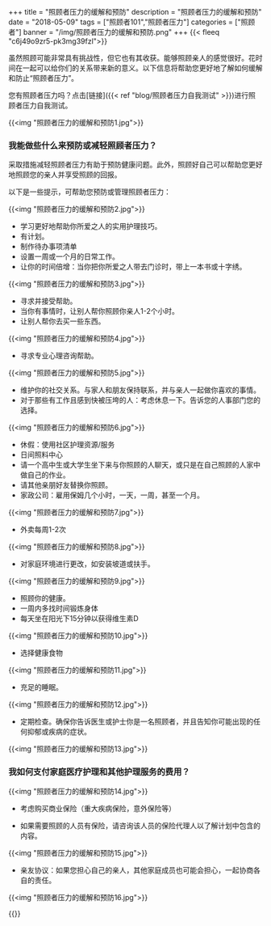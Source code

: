 +++
title = "照顾者压力的缓解和预防"
description = "照顾者压力的缓解和预防"
date = "2018-05-09"
tags = ["照顾者101","照顾者压力"]
categories = ["照顾者"]
banner = "/img/照顾者压力的缓解和预防.png"
+++
{{< fleeq "c6j49o9zr5-pk3mg39fzl">}}

虽然照顾可能非常具有挑战性，但它也有其收获。能够照顾亲人的感觉很好。花时间在一起可以给你们的关系带来新的意义。以下信息将帮助您更好地了解如何缓解和防止“照顾者压力”。

您有照顾者压力吗？点击[链接]({{< ref "blog/照顾者压力自我测试" >}})进行照顾者压力自我测试。

{{<img "照顾者压力的缓解和预防1.jpg">}}

### 我能做些什么来预防或减轻照顾者压力？

采取措施减轻照顾者压力有助于预防健康问题。此外，照顾好自己可以帮助您更好地照顾您的亲人并享受照顾的回报。

以下是一些提示，可帮助您预防或管理照顾者压力：

{{<img "照顾者压力的缓解和预防2.jpg">}}

- 学习更好地帮助你所爱之人的实用护理技巧。
- 有计划。
 - 制作待办事项清单
 - 设置一周或一个月的日常工作。
 - 让你的时间倍增：当你把你所爱之人带去门诊时，带上一本书或十字绣。

{{<img "照顾者压力的缓解和预防3.jpg">}}
 
- 寻求并接受帮助。
 - 当你有事情时，让别人帮你照顾你亲人1-2个小时。
 - 让别人帮你去买一些东西。
 
{{<img "照顾者压力的缓解和预防4.jpg">}}
 
 - 寻求专业心理咨询帮助。
 
{{<img "照顾者压力的缓解和预防5.jpg">}}
 
- 维护你的社交关系。与家人和朋友保持联系，并与亲人一起做你喜欢的事情。
- 对于那些有工作且感到快被压垮的人：考虑休息一下。告诉您的人事部门您的选择。

{{<img "照顾者压力的缓解和预防6.jpg">}}

- 休假：使用社区护理资源/服务
 - 日间照料中心
 - 请一个高中生或大学生坐下来与你照顾的人聊天，或只是在自己照顾的人家中做自己的作业。
 - 请其他亲朋好友替换你照顾。
 - 家政公司：雇用保姆几个小时，一天，一周，甚至一个月。
 
{{<img "照顾者压力的缓解和预防7.jpg">}}
 
 - 外卖每周1-2次

{{<img "照顾者压力的缓解和预防8.jpg">}}

 - 对家庭环境进行更改，如安装坡道或扶手。
 
{{<img "照顾者压力的缓解和预防9.jpg">}}
 
- 照顾你的健康。
 - 一周内多找时间锻炼身体
 - 每天坐在阳光下15分钟以获得维生素D
 
{{<img "照顾者压力的缓解和预防10.jpg">}}

 - 选择健康食物
 
{{<img "照顾者压力的缓解和预防11.jpg">}}
 
 - 充足的睡眠。
 
{{<img "照顾者压力的缓解和预防12.jpg">}}
 
- 定期检查。确保你告诉医生或护士你是一名照顾者，并且告知你可能出现的任何抑郁或疾病的症状。

{{<img "照顾者压力的缓解和预防13.jpg">}}

### 我如何支付家庭医疗护理和其他护理服务的费用？

{{<img "照顾者压力的缓解和预防14.jpg">}}

- 考虑购买商业保险（重大疾病保险，意外保险等）

- 如果需要照顾的人员有保险，请咨询该人员的保险代理人以了解计划中包含的内容。

{{<img "照顾者压力的缓解和预防15.jpg">}}

- 亲友协议：如果您担心自己的亲人，其他家庭成员也可能会担心，一起协商各自的责任。

{{<img "照顾者压力的缓解和预防16.jpg">}}

{{<qrcode>}}
